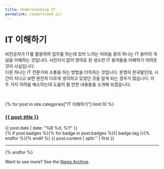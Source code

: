 ```yaml
---
title: Understanding IT
permalink: /understand_it/
---
```


# IT 이해하기

비전공자가 IT를 활용하여 업무를 하는데 있어 느끼는 어려움 중의 하나는 IT 용어의 개념을 이해하는 것입니다. 사전지식 없이 영어로 된 생소한 IT 용어들을 이해하기 어려운 것이 사실입니다.  
다른 하나는 IT 전문가와 소통을 하는 방법을 터득하는 것입니다. 분명히 한국말인데, 시간이 지나고 보면 완전히 다르게 생각하고 있었던 것을 알게 되는 경우가 많습니다.
이 두 가지 어려움 해소하는데 도움이 될 만한 내용들을 소개해 보겠습니다.

<br>

{% for post in site.categories["IT 이해하기"] limit:10 %}
   <div class="post-preview">
   <h3> <a href="{{ site.baseurl }}{{ post.url }}"><b>{{ post.title }}</b></a> </h3>
   <span class="post-date">{{ post.date | date: "%B %d, %Y" }}</span><br>
   {% if post.badges %}{% for badge in post.badges %}<span class="badge badge-{{ badge.type }}">{{ badge.tag }}</span>{% endfor %}{% endif %}
   {{ post.content | split:'<!--more-->' | first }}
   <hr>
{% endfor %}

Want to see more? See the <a href="{{ site.baseurl }}/archive/">News Archive</a>.
